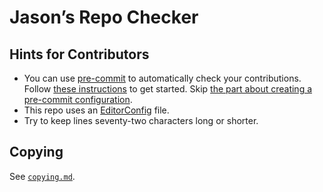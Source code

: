 <!--
SPDX-License-Identifier: CC0-1.0
SPDX-FileCopyrightText: 2023 Jason Yundt <jason@jasonyundt.email>
REUSE-IgnoreStart
-->

# Jason’s Repo Checker

## Hints for Contributors

- You can use [pre-commit](https://pre-commit.com/) to automatically check your
contributions. Follow [these instructions](https://pre-commit.com/#quick-start)
to get started. Skip [the part about creating a pre-commit
configuration](https://pre-commit.com/#2-add-a-pre-commit-configuration).
- This repo uses an [EditorConfig](https://editorconfig.org) file.
- Try to keep lines seventy-two characters long or shorter.

## Copying

See [`copying.md`](./copying.md).
